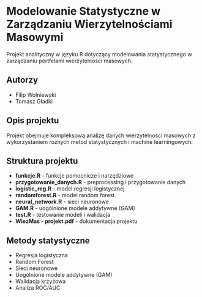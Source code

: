 # Modelowanie Statystyczne w Zarządzaniu Wierzytelnościami Masowymi

Projekt analityczny w języku R dotyczący modelowania statystycznego w zarządzaniu portfelami wierzytelności masowych.

## Autorzy
- Filip Wolniewski
- Tomasz Gładki

## Opis projektu

Projekt obejmuje kompleksową analizę danych wierzytelności masowych z wykorzystaniem różnych metod statystycznych i machine learningowych.

## Struktura projektu

- **funkcje.R** - funkcje pomocnicze i narzędziowe
- **przygotowanie_danych.R** - preprocessing i przygotowanie danych
- **logistic_reg.R** - model regresji logistycznej
- **randomforest.R** - model random forest
- **neural_network.R** - sieci neuronowe
- **GAM.R** - uogólnione modele addytywne (GAM)
- **test.R** - testowanie modeli i walidacja
- **WiezMas - projekt.pdf** - dokumentacja projektu

## Metody statystyczne

- Regresja logistyczna
- Random Forest
- Sieci neuronowe
- Uogólnione modele addytywne (GAM)
- Walidacja krzyżowa
- Analiza ROC/AUC
